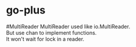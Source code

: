 # go-plus

#MultiReader
MultiReader used like io.MultiReader.  
But use chan to implement functions.  
It won't wait for lock in a reader.